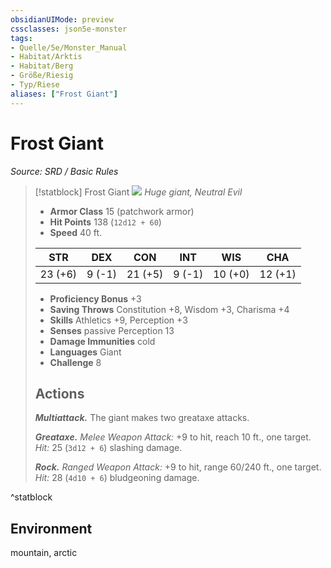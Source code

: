 ```yaml
---
obsidianUIMode: preview
cssclasses: json5e-monster
tags:
- Quelle/5e/Monster_Manual
- Habitat/Arktis
- Habitat/Berg
- Größe/Riesig
- Typ/Riese
aliases: ["Frost Giant"]
---
```

# Frost Giant
*Source: SRD / Basic Rules*  

> [!statblock] Frost Giant
> ![](compendium/bestiary/giant/token/frost-giant.png#token)
> *Huge giant, Neutral Evil*
> 
> - **Armor Class** 15  (patchwork armor)
> - **Hit Points** 138 (`12d12 + 60`)
> - **Speed** 40 ft.
> 
> |STR|DEX|CON|INT|WIS|CHA|
> |:---:|:---:|:---:|:---:|:---:|:---:|
> |23 (+6)| 9 (-1)|21 (+5)| 9 (-1)|10 (+0)|12 (+1)|
> 
> - **Proficiency Bonus** +3
> - **Saving Throws** Constitution +8, Wisdom +3, Charisma +4
> - **Skills** Athletics +9, Perception +3
> - **Senses** passive Perception 13
> - **Damage Immunities** cold
> - **Languages** Giant
> - **Challenge** 8
> 
> ## Actions
> 
> ***Multiattack.*** The giant makes two greataxe attacks.
> 
> ***Greataxe.*** *Melee Weapon Attack:* +9 to hit, reach 10 ft., one target. *Hit:* 25 (`3d12 + 6`) slashing damage.
> 
> ***Rock.*** *Ranged Weapon Attack:* +9 to hit, range 60/240 ft., one target. *Hit:* 28 (`4d10 + 6`) bludgeoning damage.
^statblock

## Environment

mountain, arctic